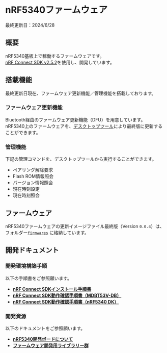 # nRF5340ファームウェア

最終更新日：2024/6/28

## 概要

nRF5340基板上で稼働するファームウェアです。<br>
[nRF Connect SDK v2.5.2](https://developer.nordicsemi.com/nRF_Connect_SDK/doc/2.5.2/nrf/index.html)を使用し、開発しています。

## 搭載機能

最終更新日現在、ファームウェア更新機能／管理機能を搭載しております。

### ファームウェア更新機能
Bluetooth経由のファームウェア更新機能（DFU）を用意しています。<br>
nRF5340上のファームウェアを、[デスクトップツール](../../Markdowns/DesktopTools/README.md)により最終版に更新することができます。

### 管理機能

下記の管理コマンドを、デスクトップツールから実行することができます。

- ペアリング解除要求
- Flash ROM情報照会
- バージョン情報照会
- 現在時刻設定
- 現在時刻照会

## ファームウェア

nRF5340ファームウェアの更新イメージファイル最終版（Version `0.0.4`）は、フォルダー[`firmwares`](../../nRF5340FW/firmwares) に格納しています。

## 開発ドキュメント

### 開発環境構築手順

以下の手順書をご参照願います。

- <b>[nRF Connect SDKインストール手順書](../../Markdowns/nRF5340FW/NCSINST.md)</b>
- <b>[nRF Connect SDK動作確認手順書（MDBT53V-DB）](../../Markdowns/nRF5340FW/NCSTEST_2.md)</b>
- <b>[nRF Connect SDK動作確認手順書（nRF5340 DK）](../../Markdowns/nRF5340FW/NCSTEST.md)</b>

### 開発資源

以下のドキュメントをご参照願います。

- <b>[nRF5340開発ボードについて](../../Markdowns/nRF5340FW/BOARD.md)</b>
- <b>[ファームウェア開発用ライブラリー群](../../Markdowns/Firmwares/README.md)</b>
